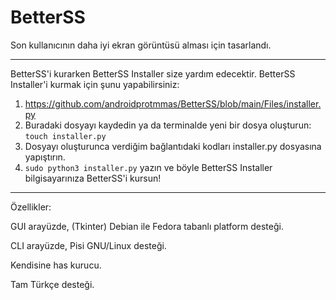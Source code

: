 # BetterSS
Son kullanıcının daha iyi ekran görüntüsü alması için tasarlandı.
____________________________________________________________________________________________________________________________________________________________________
BetterSS'i kurarken BetterSS Installer size yardım edecektir. BetterSS Installer'i kurmak için şunu yapabilirsiniz:
1. https://github.com/androidprotmmas/BetterSS/blob/main/Files/installer.py
2. Buradaki dosyayı kaydedin ya da terminalde yeni bir dosya oluşturun:
```touch installer.py```
3. Dosyayı oluşturunca verdiğim bağlantıdaki kodları installer.py dosyasına yapıştırın.
4. ```sudo python3 installer.py``` yazın ve böyle BetterSS Installer bilgisayarınıza BetterSS'i kursun!
____________________________________________________________________________________________________________________________________________________________________
Özellikler:

GUI arayüzde, (Tkinter) Debian ile Fedora tabanlı platform desteği.

CLI arayüzde, Pisi GNU/Linux desteği.

Kendisine has kurucu.

Tam Türkçe desteği.
